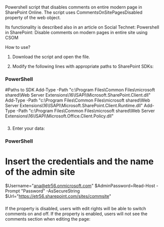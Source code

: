 Powershell script that disables comments on entire modern page in SharePoint Online. The script uses CommentsOnSitePagesDisabled property of the web object.

Its functionality is described also in an article on Social Technet: Powershell in SharePoint: Disable comments on modern pages in entire site using CSOM

 

 

 

How to use?
1. Download the script and open the file.

2. Modify the following lines with appropriate paths to SharePoint SDKs:

 

### PowerShell
#Paths to SDK 
Add-Type -Path "c:\Program Files\Common Files\microsoft shared\Web Server Extensions\16\ISAPI\Microsoft.SharePoint.Client.dll" 
Add-Type -Path "c:\Program Files\Common Files\microsoft shared\Web Server Extensions\16\ISAPI\Microsoft.SharePoint.Client.Runtime.dll" 
Add-Type -Path "c:\Program Files\Common Files\microsoft shared\Web Server Extensions\16\ISAPI\Microsoft.Office.Client.Policy.dll"    
###

3. Enter your data:
### PowerShell
# Insert the credentials and the name of the admin site 
$Username="ana@etr56.onmicrosoft.com" 
$AdminPassword=Read-Host -Prompt "Password" -AsSecureString 
$Url="https://etr56.sharepoint.com/sites/commsite" 
### 
If the property is disabled, users with edit rights will be able to switch comments on and off. If the property is enabled, users will not see the comments section when editing the page:
